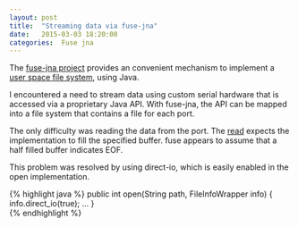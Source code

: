 ```yaml
---
layout: post
title:  "Streaming data via fuse-jna"
date:   2015-03-03 18:20:00
categories:  Fuse jna 
---
```


The [fuse-jna project](https://github.com/EtiennePerot/fuse-jna) provides an convenient mechanism to
implement a [user space file system](http://fuse.sourceforge.net/), using Java.

I encountered a need to stream data using custom serial hardware that is accessed via
a proprietary Java API. With fuse-jna, the API can be mapped into a file system that contains
a file for each port. 

The only difficulty was reading the data from the port. The [read](http://fuse.sourceforge.net/doxygen/structfuse__operations.html#a2a1c6b4ce1845de56863f8b7939501b5)
expects the implementation to fill the specified buffer. fuse appears to assume that a half filled buffer indicates EOF.

This problem was resolved by using direct-io, which is easily enabled in the open implementation.

{% highlight java %}
public int open(String path, FileInfoWrapper info) {
      info.direct_io(true);
       ...
}       
{% endhighlight %}








